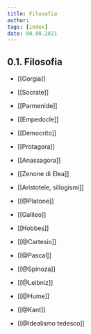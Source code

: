 ```yaml
---
title: Filosofia
author:  
tags: [index]
date: 00.00.2021
---
```

## 0.1. Filosofia
- [[Gorgia]]
- [[Socrate]]
- [[Parmenide]]
- [[Empedocle]]
- [[Democrito]]
- [[Protagora]]
- [[Anassagora]]
- [[Zenone di Elea]]
- [[Aristotele, sillogismi]]

- [[@Platone]]
- [[Galileo]]
- [[Hobbes]]
- [[@Cartesio]]
- [[@Pascal]]
- [[@Spinoza]]
- [[@Leibniz]]

- [[@Hume]]
- [[@Kant]]
- [[@Idealismo tedesco]]